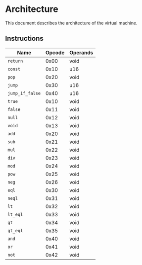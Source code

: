  # Architecture
 This document describes the architecture of the virtual machine.

 ## Instructions
| Name            | Opcode | Operands |
| --------------- | ------ | -------- |
| `return`        | 0x00   | void     |
| `const`         | 0x10   | u16      |
| `pop`           | 0x20   | void     |
| `jump`          | 0x30   | u16      |
| `jump_if_false` | 0x40   | u16      |
| `true`          | 0x10   | void     |
| `false`         | 0x11   | void     |
| `null`          | 0x12   | void     |
| `void`          | 0x13   | void     |
| `add`           | 0x20   | void     |
| `sub`           | 0x21   | void     |
| `mul`           | 0x22   | void     |
| `div`           | 0x23   | void     |
| `mod`           | 0x24   | void     |
| `pow`           | 0x25   | void     |
| `neg`           | 0x26   | void     |
| `eql`           | 0x30   | void     |
| `neql`          | 0x31   | void     |
| `lt`            | 0x32   | void     |
| `lt_eql`        | 0x33   | void     |
| `gt`            | 0x34   | void     |
| `gt_eql`        | 0x35   | void     |
| `and`           | 0x40   | void     |
| `or`            | 0x41   | void     |
| `not`           | 0x42   | void     |
